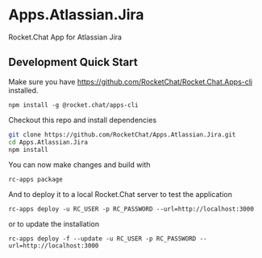 # Apps.Atlassian.Jira
Rocket.Chat App for Atlassian Jira

## Development Quick Start
Make sure you have https://github.com/RocketChat/Rocket.Chat.Apps-cli installed.

`npm install -g @rocket.chat/apps-cli`

Checkout this repo and install dependencies
```bash
git clone https://github.com/RocketChat/Apps.Atlassian.Jira.git
cd Apps.Atlassian.Jira
npm install
```

You can now make changes and build with

`rc-apps package`

And to deploy it to a local Rocket.Chat server to test the application

`rc-apps deploy -u RC_USER -p RC_PASSWORD --url=http://localhost:3000`

or to update the installation

`rc-apps deploy -f --update -u RC_USER -p RC_PASSWORD --url=http://localhost:3000`
